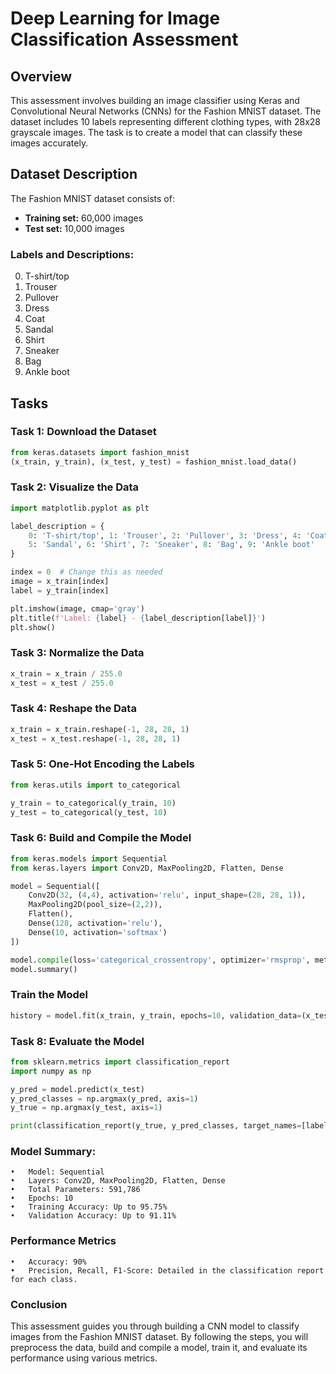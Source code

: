 # Deep Learning for Image Classification Assessment

## Overview
This assessment involves building an image classifier using Keras and Convolutional Neural Networks (CNNs) for the Fashion MNIST dataset. The dataset includes 10 labels representing different clothing types, with 28x28 grayscale images. The task is to create a model that can classify these images accurately.

## Dataset Description
The Fashion MNIST dataset consists of:
- **Training set:** 60,000 images
- **Test set:** 10,000 images

### Labels and Descriptions:
0. T-shirt/top  
1. Trouser  
2. Pullover  
3. Dress  
4. Coat  
5. Sandal  
6. Shirt  
7. Sneaker  
8. Bag  
9. Ankle boot  

## Tasks
### Task 1: Download the Dataset
```python
from keras.datasets import fashion_mnist
(x_train, y_train), (x_test, y_test) = fashion_mnist.load_data()
```

### Task 2: Visualize the Data
```python
import matplotlib.pyplot as plt

label_description = {
    0: 'T-shirt/top', 1: 'Trouser', 2: 'Pullover', 3: 'Dress', 4: 'Coat', 
    5: 'Sandal', 6: 'Shirt', 7: 'Sneaker', 8: 'Bag', 9: 'Ankle boot'
}

index = 0  # Change this as needed
image = x_train[index]
label = y_train[index]

plt.imshow(image, cmap='gray')
plt.title(f'Label: {label} - {label_description[label]}')
plt.show()
```

### Task 3: Normalize the Data
```python
x_train = x_train / 255.0
x_test = x_test / 255.0
```

### Task 4: Reshape the Data
```python
x_train = x_train.reshape(-1, 28, 28, 1)
x_test = x_test.reshape(-1, 28, 28, 1)
```

### Task 5: One-Hot Encoding the Labels
```python
from keras.utils import to_categorical

y_train = to_categorical(y_train, 10)
y_test = to_categorical(y_test, 10)
```

### Task 6: Build and Compile the Model
```python
from keras.models import Sequential
from keras.layers import Conv2D, MaxPooling2D, Flatten, Dense

model = Sequential([
    Conv2D(32, (4,4), activation='relu', input_shape=(28, 28, 1)),
    MaxPooling2D(pool_size=(2,2)),
    Flatten(),
    Dense(128, activation='relu'),
    Dense(10, activation='softmax')
])

model.compile(loss='categorical_crossentropy', optimizer='rmsprop', metrics=['accuracy'])
model.summary()
```

### Train the Model
```python
history = model.fit(x_train, y_train, epochs=10, validation_data=(x_test, y_test))
```

### Task 8: Evaluate the Model
```python
from sklearn.metrics import classification_report
import numpy as np

y_pred = model.predict(x_test)
y_pred_classes = np.argmax(y_pred, axis=1)
y_true = np.argmax(y_test, axis=1)

print(classification_report(y_true, y_pred_classes, target_names=[label_description[i] for i in range(10)]))
```

### Model Summary:
	•	Model: Sequential
	•	Layers: Conv2D, MaxPooling2D, Flatten, Dense
	•	Total Parameters: 591,786
	•	Epochs: 10
	•	Training Accuracy: Up to 95.75%
	•	Validation Accuracy: Up to 91.11%

### Performance Metrics

	•	Accuracy: 90%
	•	Precision, Recall, F1-Score: Detailed in the classification report for each class.

 ### Conclusion

This assessment guides you through building a CNN model to classify images from the Fashion MNIST dataset. By following the steps, you will preprocess the data, build and compile a model, train it, and evaluate its performance using various metrics.
